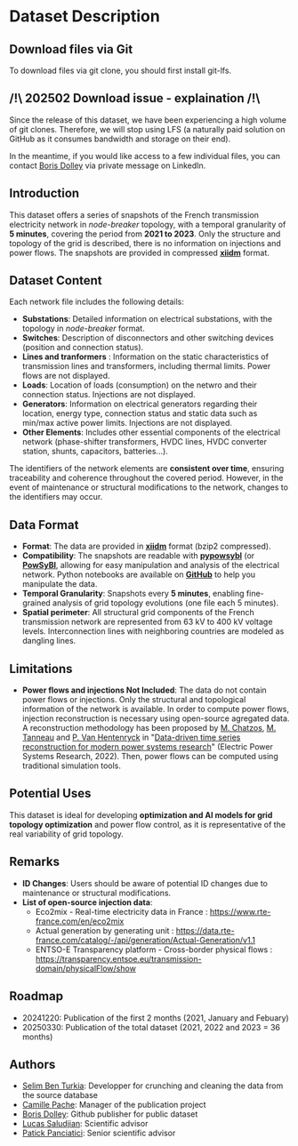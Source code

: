 # Dataset Description


## Download files via Git
To download files via git clone, you should first install git-lfs.

## /!\ 202502 Download issue - explaination /!\
Since the release of this dataset, we have been experiencing a high volume of git clones. Therefore, we will stop using LFS (a naturally paid solution on GitHub as it consumes bandwidth and storage on their end).

In the meantime, if you would like access to a few individual files, you can contact [Boris Dolley](https://fr.linkedin.com/in/boris-dolley-rte) via private message on LinkedIn.

## Introduction

This dataset offers a series of snapshots of the French transmission electricity network in *node-breaker* topology, with a temporal granularity of **5 minutes**, covering the period from **2021 to 2023**. Only the structure and topology of the grid is described, there is no information on injections and power flows. The snapshots are provided in compressed **[xiidm](https://powsybl.readthedocs.io/projects/powsybl-core/en/stable/grid_exchange_formats/iidm/index.html)** format. 

## Dataset Content

Each network file includes the following details:

- **Substations**: Detailed information on electrical substations, with the topology in *node-breaker* format.
- **Switches**: Description of disconnectors and other switching devices (position and connection status).
- **Lines and tranformers** : Information on the static characteristics of transmission lines and transformers, including thermal limits. Power flows are not displayed.
- **Loads**: Location of loads (consumption) on the netwro and their connection status. Injections are not displayed.
- **Generators**: Information on electrical generators regarding their location, energy type, connection status and static data such as min/max active power limits. Injections are not displayed.
- **Other Elements**: Includes other essential components of the electrical network (phase-shifter transformers, HVDC lines, HVDC converter station, shunts, capacitors, batteries...).

The identifiers of the network elements are **consistent over time**, ensuring traceability and coherence throughout the covered period. However, in the event of maintenance or structural modifications to the network, changes to the identifiers may occur.

## Data Format

- **Format**: The data are provided in **[xiidm](https://powsybl.readthedocs.io/projects/powsybl-core/en/stable/grid_exchange_formats/iidm/index.html)** format (bzip2 compressed).
- **Compatibility**: The snapshots are readable with **[pypowsybl](https://github.com/powsybl/pypowsybl)** (or **[PowSyBl](https://powsybl.org)**, allowing for easy manipulation and analysis of the electrical network. Python notebooks are available on **[GitHub](https://github.com/powsybl/pypowsybl-notebooks)** to help you manipulate the data.
- **Temporal Granularity**: Snapshots every **5 minutes**, enabling fine-grained analysis of grid topology evolutions (one file each 5 minutes).
- **Spatial perimeter**: All structural grid components of the French transmission network are represented from 63 kV to 400 kV voltage levels. Interconnection lines with neighboring countries are modeled as dangling lines.

## Limitations

- **Power flows and injections Not Included**: The data do not contain power flows or injections. Only the structural and topological information of the network is available. In order to compute power flows, injection reconstruction is necessary using open-source agregated data. A reconstruction methodology has been proposed by [M. Chatzos](https://www.linkedin.com/in/minas-chatzos-b90164164), [M. Tanneau](https://www.linkedin.com/in/mathieu-tanneau-47937ba9) and [P. Van Hentenryck](https://www.linkedin.com/in/pascal-van-hentenryck-50a5741) in "[Data-driven time series reconstruction for modern power systems research](https://arxiv.org/abs/2110.13772)" (Electric Power Systems Research, 2022). Then, power flows can be computed using traditional simulation tools.

## Potential Uses

This dataset is ideal for developing **optimization and AI models for grid topology optimization** and power flow control, as it is representative of the real variability of grid topology.

## Remarks

- **ID Changes**: Users should be aware of potential ID changes due to maintenance or structural modifications.
- **List of open-source injection data**:
  - Eco2mix - Real-time electricity data in France : https://www.rte-france.com/en/eco2mix
  - Actual generation by generating unit : https://data.rte-france.com/catalog/-/api/generation/Actual-Generation/v1.1 
  - ENTSO-E Transparency platform - Cross-border physical flows : https://transparency.entsoe.eu/transmission-domain/physicalFlow/show
 
## Roadmap

- 20241220: Publication of the first 2 months (2021, January and Febuary)
- 20250330: Publication of the total dataset (2021, 2022 and 2023 = 36 months)

## Authors

- [Selim Ben Turkia](https://fr.linkedin.com/in/selim-ben-turkia-b78614223): Developper for crunching and cleaning the data from the source database
- [Camille Pache](https://fr.linkedin.com/in/camille-pache-289bba60): Manager of the publication project
- [Boris Dolley](https://fr.linkedin.com/in/boris-dolley-rte): Github publisher for public dataset
- [Lucas Saludjian](https://fr.linkedin.com/in/lucas-saludjian-8438181b0): Scientific advisor
- [Patick Panciatici](https://fr.linkedin.com/in/patrick-panciatici-a8a09858): Senior scientific advisor



